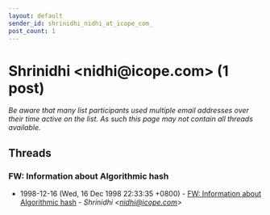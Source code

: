 ```yaml
---
layout: default
sender_id: shrinidhi_nidhi_at_icope_com_
post_count: 1
---
```


# Shrinidhi <nidhi<span>@</span>icope.com> (1 post)

_Be aware that many list participants used multiple email addresses over their time active on the list. As such this page may not contain all threads available._

## Threads

### FW: Information about Algorithmic hash
+ 1998-12-16 (Wed, 16 Dec 1998 22:33:35 +0800) - [FW: Information about Algorithmic hash](/archive/1998/12/219bbabf84afe2582dd73701feeaa9c36e442f0401ce685c2fb00a73d4646bc1) - _Shrinidhi \<nidhi@icope.com\>_

